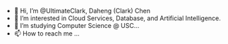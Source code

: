 - 👋 Hi, I’m @UltimateClark, Daheng (Clark) Chen
- 👀 I’m interested in Cloud Services, Database, and Artificial Intelligence.
- 🌱 I’m studying Computer Science @ USC...
- 📫 How to reach me ...

<!---
UltimateClark/UltimateClark is a ✨ special ✨ repository because its `README.md` (this file) appears on your GitHub profile.
You can click the Preview link to take a look at your changes.
--->
